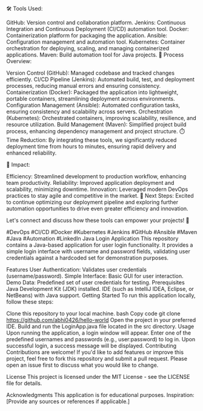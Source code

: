 
🛠️ Tools Used:

GitHub: Version control and collaboration platform.
Jenkins: Continuous Integration and Continuous Deployment (CI/CD) automation tool.
Docker: Containerization platform for packaging the application.
Ansible: Configuration management and automation tool.
Kubernetes: Container orchestration for deploying, scaling, and managing containerized applications.
Maven: Build automation tool for Java projects.
🔧 Process Overview:

Version Control (GitHub): Managed codebase and tracked changes efficiently.
CI/CD Pipeline (Jenkins): Automated build, test, and deployment processes, reducing manual errors and ensuring consistency.
Containerization (Docker): Packaged the application into lightweight, portable containers, streamlining deployment across environments.
Configuration Management (Ansible): Automated configuration tasks, ensuring consistency and scalability across servers.
Orchestration (Kubernetes): Orchestrated containers, improving scalability, resilience, and resource utilization.
Build Management (Maven): Simplified project build process, enhancing dependency management and project structure.
⏱️ Time Reduction:
By integrating these tools, we significantly reduced deployment time from hours to minutes, ensuring rapid delivery and enhanced reliability.

🎯 Impact:

Efficiency: Streamlined development to production workflow, enhancing team productivity.
Reliability: Improved application deployment and scalability, minimizing downtime.
Innovation: Leveraged modern DevOps practices to stay agile and competitive in the market.
👥 Next Steps:
Excited to continue optimizing our deployment pipeline and exploring further automation opportunities to drive even greater efficiency and innovation.

Let's connect and discuss how these tools can empower your projects! 🚀

#DevOps #CI/CD #Docker #Kubernetes #Jenkins #GitHub #Ansible #Maven #Java #Automation #LinkedIn
Java Login Application
This repository contains a Java-based application for user login functionality. It provides a simple login interface with username and password fields, validating user credentials against a hardcoded set for demonstration purposes.

Features
User Authentication: Validates user credentials (username/password).
Simple Interface: Basic GUI for user interaction.
Demo Data: Predefined set of user credentials for testing.
Prerequisites
Java Development Kit (JDK) installed.
IDE (such as IntelliJ IDEA, Eclipse, or NetBeans) with Java support.
Getting Started
To run this application locally, follow these steps:

Clone this repository to your local machine.
bash
Copy code
git clone https://github.com/abhi0426/hello-world
Open the project in your preferred IDE.
Build and run the LoginApp.java file located in the src directory.
Usage
Upon running the application, a login window will appear.
Enter one of the predefined usernames and passwords (e.g., user:password) to log in.
Upon successful login, a success message will be displayed.
Contributing
Contributions are welcome! If you'd like to add features or improve this project, feel free to fork this repository and submit a pull request. Please open an issue first to discuss what you would like to change.

License
This project is licensed under the MIT License - see the LICENSE file for details.

Acknowledgments
This application is for educational purposes.
Inspiration: [Provide any sources or references if applicable.]
